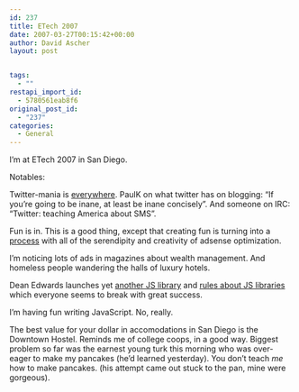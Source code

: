 ```yaml
---
id: 237
title: ETech 2007
date: 2007-03-27T00:15:42+00:00
author: David Ascher
layout: post


tags:
  - ""
restapi_import_id:
  - 5780561eab8f6
original_post_id:
  - "237"
categories:
  - General
---
```

I&#8217;m at ETech 2007 in San Diego.

Notables:

Twitter-mania is [everywhere](http://paul.kedrosky.com/archives/2007/03/26/this_twitter_th.html). PaulK on what twitter has on blogging: &#8220;If you&#8217;re going to be inane, at least be inane concisely&#8221;. And someone on IRC: &#8220;Twitter: teaching America about SMS&#8221;.

Fun is in. This is a good thing, except that creating fun is turning into a [process](http://www.google.com/url?sa=t&ct=res&cd=1&url=http%3A%2F%2Fwww.shufflebrain.com%2Fetech06.htm&ei=8cMIRoq-CYW6gAOFxoXoBg&usg=__7yxWhSzHjic0DDlEL8sRd3nEeMM=&sig2=FtO6kou4ilnZWD81A10l8A) with all of the serendipity and creativity of adsense optimization.

I&#8217;m noticing lots of ads in magazines about wealth management. And homeless people wandering the halls of luxury hotels.

Dean Edwards launches yet [another JS library](http://dean.edwards.name/weblog/2007/03/yet-another/) and [rules about JS libraries](http://dean.edwards.name/weblog/2007/03/rules/) which everyone seems to break with great success.

I&#8217;m having fun writing JavaScript. No, really.

The best value for your dollar in accomodations in San Diego is the Downtown Hostel. Reminds me of college coops, in a good way. Biggest problem so far was the earnest young turk this morning who was over-eager to make my pancakes (he&#8217;d learned yesterday). You don&#8217;t teach _me_ how to make pancakes. (his attempt came out stuck to the pan, mine were gorgeous).